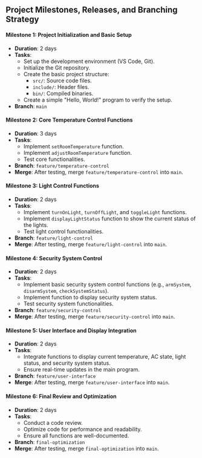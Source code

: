 ## Project Milestones, Releases, and Branching Strategy

#### Milestone 1: Project Initialization and Basic Setup
* **Duration**: 2 days
* **Tasks**:
    * Set up the development environment (VS Code, Git).
    * Initialize the Git repository.
    * Create the basic project structure:
        * `src/`: Source code files.
        * `include/`: Header files.
        * `bin/`: Compiled binaries.
    * Create a simple "Hello, World!" program to verify the setup.
* **Branch**: `main`

#### Milestone 2: Core Temperature Control Functions
* **Duration**: 3 days
* **Tasks**:
    * Implement `setRoomTemperature` function.
    * Implement `adjustRoomTemperature` function.
    * Test core functionalities.
* **Branch**: `feature/temperature-control`
* **Merge**: After testing, merge `feature/temperature-control` into `main`.

#### Milestone 3: Light Control Functions
* **Duration**: 2 days
* **Tasks**:
    * Implement `turnOnLight`, `turnOffLight`, and `toggleLight` functions.
    * Implement `displayLightStatus` function to show the current status of the lights.
    * Test light control functionalities.
* **Branch**: `feature/light-control`
* **Merge**: After testing, merge `feature/light-control` into `main`.

#### Milestone 4: Security System Control
* **Duration**: 2 days
* **Tasks**:
    * Implement basic security system control functions (e.g., `armSystem`, `disarmSystem`, `checkSystemStatus`).
    * Implement function to display security system status.
    * Test security system functionalities.
* **Branch**: `feature/security-control`
* **Merge**: After testing, merge `feature/security-control` into `main`.

#### Milestone 5: User Interface and Display Integration
* **Duration**: 2 days
* **Tasks**:
    * Integrate functions to display current temperature, AC state, light status, and security system status.
    * Ensure real-time updates in the main program.
* **Branch**: `feature/user-interface`
* **Merge**: After testing, merge `feature/user-interface` into `main`.

#### Milestone 6: Final Review and Optimization
* **Duration**: 2 days
* **Tasks**:
    * Conduct a code review.
    * Optimize code for performance and readability.
    * Ensure all functions are well-documented.
* **Branch**: `final-optimization`
* **Merge**: After testing, merge `final-optimization` into `main`.

